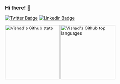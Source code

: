 ### Hi there! 👋

[![Twitter Badge](https://img.shields.io/twitter/url?&label=Vishad%20Bhalodia&logo=Twitter&style=for-the-badge&url=https%3A%2F%2Ftwitter.com%2Fs0ap67)](https://twitter.com/s0ap67) 
[![Linkedin Badge](https://img.shields.io/twitter/url?label=Vishad%20Bhalodia&logo=Linkedin&style=for-the-badge&url=https%3A%2F%2Fwww.linkedin.com%2Fin%2Fvishad-bhalodia)](https://www.linkedin.com/in/vishad-bhalodia/) 

 <img height="180em" src="https://github-readme-stats.vercel.app/api?username=s0ap&show_icons=true&count_private=true&theme=dracula" alt="Vishad's Github stats" />
  <img height="180em" src="https://github-readme-stats.vercel.app/api/top-langs/?username=s0ap&theme=dracula&layout=compact" alt="Vishad's Github top languages" />
<br/>

<!--
### Hi there 👋

**s0ap/s0ap** is a ✨ _special_ ✨ repository because its `README.md` (this file) appears on your GitHub profile.

Here are some ideas to get you started:

- 🔭 I’m currently working on ...
- 🌱 I’m currently learning ...
- 👯 I’m looking to collaborate on ...
- 🤔 I’m looking for help with ...
- 💬 Ask me about ...
- 📫 How to reach me: ...
- 😄 Pronouns: ...
- ⚡ Fun fact: ...
-->
